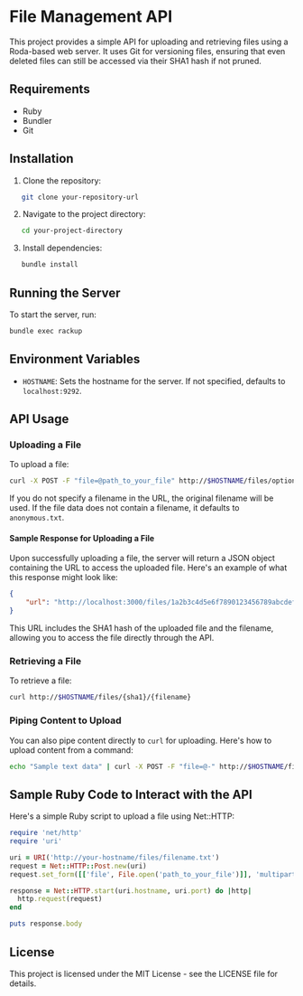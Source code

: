 # File Management API

This project provides a simple API for uploading and retrieving files using a Roda-based web server. It uses Git for versioning files, ensuring that even deleted files can still be accessed via their SHA1 hash if not pruned.

## Requirements

-   Ruby
-   Bundler
-   Git

## Installation

1. Clone the repository:

```bash
   git clone your-repository-url
```

2. Navigate to the project directory:

```bash
   cd your-project-directory
```

3. Install dependencies:

```bash
   bundle install
```

## Running the Server

To start the server, run:

```bash
bundle exec rackup
```

## Environment Variables

-   `HOSTNAME`: Sets the hostname for the server. If not specified, defaults to `localhost:9292`.

## API Usage

### Uploading a File

To upload a file:

```bash
curl -X POST -F "file=@path_to_your_file" http://$HOSTNAME/files/optional_filename_here
```

If you do not specify a filename in the URL, the original filename will be used. If the file data does not contain a filename, it defaults to `anonymous.txt`.

#### Sample Response for Uploading a File

Upon successfully uploading a file, the server will return a JSON object containing the URL to access the uploaded file. Here's an example of what this response might look like:

```json
{
    "url": "http://localhost:3000/files/1a2b3c4d5e6f7890123456789abcdef01234567/sample.txt"
}
```

This URL includes the SHA1 hash of the uploaded file and the filename, allowing you to access the file directly through the API.

### Retrieving a File

To retrieve a file:

```bash
curl http://$HOSTNAME/files/{sha1}/{filename}
```

### Piping Content to Upload

You can also pipe content directly to `curl` for uploading. Here's how to upload content from a command:

```bash
echo "Sample text data" | curl -X POST -F "file=@-" http://$HOSTNAME/files/sample.txt
```

## Sample Ruby Code to Interact with the API

Here's a simple Ruby script to upload a file using Net::HTTP:

```ruby
require 'net/http'
require 'uri'

uri = URI('http://your-hostname/files/filename.txt')
request = Net::HTTP::Post.new(uri)
request.set_form([['file', File.open('path_to_your_file')]], 'multipart/form-data')

response = Net::HTTP.start(uri.hostname, uri.port) do |http|
  http.request(request)
end

puts response.body
```

## License

This project is licensed under the MIT License - see the LICENSE file for details.

